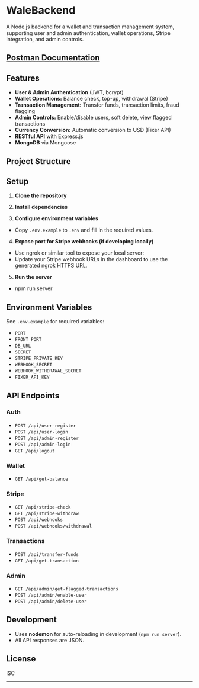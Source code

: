 # WaleBackend

A Node.js backend for a wallet and transaction management system, supporting user and admin authentication, wallet operations, Stripe integration, and admin controls.

## [Postman Documentation](https://documenter.getpostman.com/view/40416552/2sB2qcAzdt) 

## Features

- **User & Admin Authentication** (JWT, bcrypt)
- **Wallet Operations:** Balance check, top-up, withdrawal (Stripe)
- **Transaction Management:** Transfer funds, transaction limits, fraud flagging
- **Admin Controls:** Enable/disable users, soft delete, view flagged transactions
- **Currency Conversion:** Automatic conversion to USD (Fixer API)
- **RESTful API** with Express.js
- **MongoDB** via Mongoose

## Project Structure


## Setup

1. **Clone the repository**

2. **Install dependencies**


3. **Configure environment variables**

- Copy `.env.example` to `.env` and fill in the required values.

4. **Expose port for Stripe webhooks (if developing locally)**

- Use ngrok or similar tool to expose your local server:
- Update your Stripe webhook URLs in the dashboard to use the generated ngrok HTTPS URL.

5. **Run the server**
- npm run server

## Environment Variables

See `.env.example` for required variables:
- `PORT`
- `FRONT_PORT`
- `DB_URL`
- `SECRET`
- `STRIPE_PRIVATE_KEY`
- `WEBHOOK_SECRET`
- `WEBHOOK_WITHDRAWAL_SECRET`
- `FIXER_API_KEY`

## API Endpoints

### Auth
- `POST /api/user-register`
- `POST /api/user-login`
- `POST /api/admin-register`
- `POST /api/admin-login`
- `GET /api/logout`

### Wallet
- `GET /api/get-balance` 

### Stripe
- `GET /api/stripe-check` 
- `GET /api/stripe-withdraw` 
- `POST /api/webhooks`
- `POST /api/webhooks/withdrawal`

### Transactions
- `POST /api/transfer-funds` 
- `GET /api/get-transaction` 

### Admin
- `GET /api/admin/get-flagged-transactions` 
- `POST /api/admin/enable-user` 
- `POST /api/admin/delete-user`

## Development

- Uses **nodemon** for auto-reloading in development (`npm run server`).
- All API responses are JSON.

## License

ISC

---